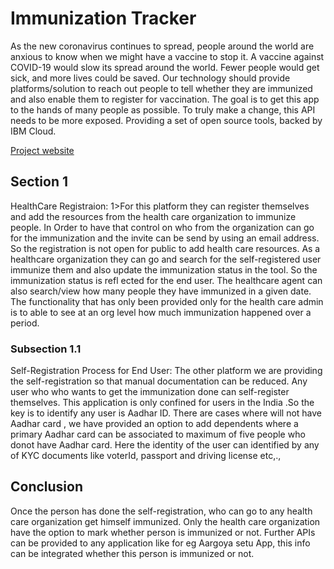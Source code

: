 # Immunization Tracker

As the new coronavirus continues to spread, people around the world are anxious to know when we might have a vaccine to stop it. A vaccine against COVID-19 would slow its spread around the world. Fewer people would get sick, and more lives could be saved. 
Our technology should provide platforms/solution to reach out people to tell whether they are immunized and also enable them to register for vaccination.
The goal is to get this app to the hands of many people as possible. To truly make a change, this API needs to be more exposed. Providing a set of open source tools, backed by IBM Cloud.


[Project website](https://vworrior-immunitytracker-v1.herokuapp.com/)

## Section 1

HealthCare Registraion: 
1>For this platform they can register themselves and add the resources from the health care organization to immunize people. In Order to have that control on who from the organization can go for the immunization and the invite can be send by using an email address. So the registration is not open for public to add health care resources. 
As a healthcare organization they can go and search for the self-registered user immunize them and also update the immunization status in the tool. So the immunization status is refl ected for the end user.
The healthcare agent can also search/view how many people they have immunized in a given date.
The functionality that has only been provided only for the health care admin is to able to see at an org level how much immunization happened over a period.


### Subsection 1.1

Self-Registration Process for End User: The other platform we are providing the self-registration so that manual documentation can be reduced. Any user who who wants to get the immunization done can self-register themselves.
This application is only confined for users in the India .So the key is to identify any user is Aadhar ID. There are cases where will not have Aadhar card  , we have provided an option to add dependents where a primary Aadhar card can  be associated to maximum of five people who donot have Aadhar card. Here the identity of the user can identified by any of KYC documents like voterId, passport and driving license etc,.,


## Conclusion

Once the person has done the self-registration, who can go to any health care organization get himself immunized. Only the health care organization have the option to mark whether person is immunized or not.
Further APIs can be provided to any application like for eg Aargoya setu App, this info can be integrated whether this person is immunized or not.
 

